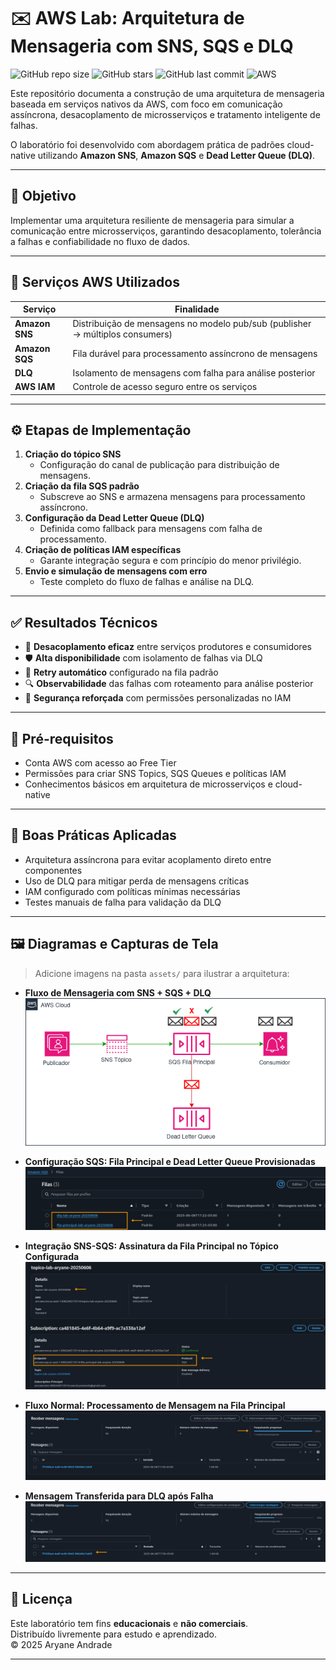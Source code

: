 # ✉️ AWS Lab: Arquitetura de Mensageria com SNS, SQS e DLQ

![GitHub repo size](https://img.shields.io/github/repo-size/aryaneandrade/aws-lab-sns-sqs-dlq)
![GitHub stars](https://img.shields.io/github/stars/aryaneandrade/aws-lab-sns-sqs-dlq?style=social)
![GitHub last commit](https://img.shields.io/github/last-commit/aryaneandrade/aws-lab-sns-sqs-dlq)
![AWS](https://img.shields.io/badge/built%20with-AWS-orange?logo=amazonaws&logoColor=white)

Este repositório documenta a construção de uma arquitetura de mensageria baseada em serviços nativos da AWS, com foco em comunicação assíncrona, desacoplamento de microsserviços e tratamento inteligente de falhas.

O laboratório foi desenvolvido com abordagem prática de padrões cloud-native utilizando **Amazon SNS**, **Amazon SQS** e **Dead Letter Queue (DLQ)**.

---

## 🎯 Objetivo

Implementar uma arquitetura resiliente de mensageria para simular a comunicação entre microsserviços, garantindo desacoplamento, tolerância a falhas e confiabilidade no fluxo de dados.

---

## 🧰 Serviços AWS Utilizados

| Serviço        | Finalidade                                                                 |
|----------------|----------------------------------------------------------------------------|
| **Amazon SNS** | Distribuição de mensagens no modelo pub/sub (publisher → múltiplos consumers) |
| **Amazon SQS** | Fila durável para processamento assíncrono de mensagens                     |
| **DLQ**        | Isolamento de mensagens com falha para análise posterior                    |
| **AWS IAM**    | Controle de acesso seguro entre os serviços                                 |

---

## ⚙️ Etapas de Implementação

1. **Criação do tópico SNS**  
   - Configuração do canal de publicação para distribuição de mensagens.
2. **Criação da fila SQS padrão**  
   - Subscreve ao SNS e armazena mensagens para processamento assíncrono.
3. **Configuração da Dead Letter Queue (DLQ)**  
   - Definida como fallback para mensagens com falha de processamento.
4. **Criação de políticas IAM específicas**  
   - Garante integração segura e com princípio do menor privilégio.
5. **Envio e simulação de mensagens com erro**  
   - Teste completo do fluxo de falhas e análise na DLQ.

---

## ✅ Resultados Técnicos

- 🔁 **Desacoplamento eficaz** entre serviços produtores e consumidores  
- 🛡️ **Alta disponibilidade** com isolamento de falhas via DLQ  
- 🔄 **Retry automático** configurado na fila padrão  
- 🔍 **Observabilidade** das falhas com roteamento para análise posterior  
- 🔐 **Segurança reforçada** com permissões personalizadas no IAM  

---

## 🧪 Pré-requisitos

- Conta AWS com acesso ao Free Tier
- Permissões para criar SNS Topics, SQS Queues e políticas IAM
- Conhecimentos básicos em arquitetura de microsserviços e cloud-native

---

## 🧠 Boas Práticas Aplicadas

- Arquitetura assíncrona para evitar acoplamento direto entre componentes
- Uso de DLQ para mitigar perda de mensagens críticas
- IAM configurado com políticas mínimas necessárias
- Testes manuais de falha para validação da DLQ

---

## 🖼️ Diagramas e Capturas de Tela

> Adicione imagens na pasta `assets/` para ilustrar a arquitetura:

- **Fluxo de Mensageria com SNS + SQS + DLQ**  
  ![Arquitetura](assets/arquitetura.png)

- **Configuração SQS: Fila Principal e Dead Letter Queue Provisionadas**  
  ![SQS Config](assets/filas.png)

- **Integração SNS-SQS: Assinatura da Fila Principal no Tópico Configurada**  
  ![SNS](assets/topicosns.png)
  
- **Fluxo Normal: Processamento de Mensagem na Fila Principal**  
  ![processo](assets/processo.png)

- **Mensagem Transferida para DLQ após Falha**  
  ![DLQ](assets/dlq.png)

---

## 📄 Licença

Este laboratório tem fins **educacionais** e **não comerciais**.  
Distribuído livremente para estudo e aprendizado.  
© 2025 Aryane Andrade

---
